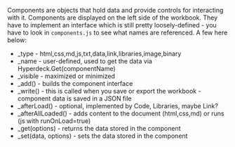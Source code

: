 Components are objects that hold data and provide controls for interacting with it.  Components are displayed on the left side of the workbook.  They have to implement an interface which is still pretty loosely-defined - you have to look in `components.js` to see what names are referenced.  A few here below:

* _type - html,css,md,js,txt,data,link,libraries,image,binary
* _name - user-defined, used to get the data via Hyperdeck.Get(componentName)
* _visible - maximized or minimized
* _add() - builds the component interface
* _write() - this is called when you save or export the workbook - component data is saved in a JSON file
* _afterLoad() - optional, implemented by Code, Libraries, maybe Link?
* _afterAllLoaded() - adds content to the document (html,css,md) or runs (js with runOnLoad=true)
* _get(options) - returns the data stored in the component
* _set(data, options) - sets the data stored in the component
